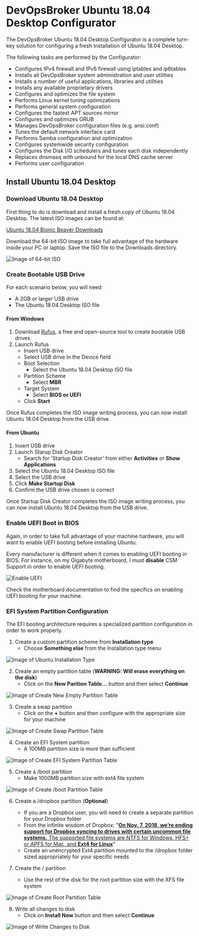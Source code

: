 # DevOpsBroker Ubuntu 18.04 Desktop Configurator

The DevOpsBroker Ubuntu 18.04 Desktop Configurator is a complete turn-key solution for configuring a fresh installation of Ubuntu 18.04 Desktop.

The following tasks are performed by the Configurator:

- Configures IPv4 firewall and IPv6 firewall using iptables and ip6tables
- Installs all DevOpsBroker system administration and user utilities
- Installs a number of useful applications, libraries and utilities
- Installs any available proprietary drivers
- Configures and optimizes the file system
- Performs Linux kernel tuning optimizations
- Performs general system configuration
- Configures the fastest APT sources mirror
- Configures and optimizes GRUB
- Manages DevOpsBroker configuration files (e.g. ansi.conf)
- Tunes the default network interface card
- Performs Samba configuration and optimization
- Configures systemwide security configuration
- Configures the Disk I/O schedulers and tunes each disk independently
- Replaces dnsmasq with unbound for the local DNS cache server
- Performs user configuration

## Install Ubuntu 18.04 Desktop

### Download Ubuntu 18.04 Desktop

First thing to do is download and install a fresh copy of Ubuntu 18.04 Desktop. The latest ISO images can be found at:

[Ubuntu 18.04 Bionic Beaver Downloads](http://releases.ubuntu.com/18.04/)

Download the 64-bit ISO image to take full advantage of the hardware inside your PC or laptop. Save the ISO file to the Downloads directory.

![Image of 64-bit ISO](ubuntu-bionic-desktop-amd64-iso.png)

### Create Bootable USB Drive

For each scenario below, you will need:
- A 2GB or larger USB drive
- The Ubuntu 18.04 Desktop ISO file

#### From Windows

1. Download [Rufus](https://rufus.akeo.ie/), a free and open-source tool to create bootable USB drives
2. Launch Rufus
   * Insert USB drive
   * Select USB drive in the Device field
   * Boot Selection
     - Select the Ubuntu 18.04 Desktop ISO file
   * Partition Scheme
     - Select **MBR**
   * Target System
     - Select **BIOS or UEFI**
   * Click **Start**

Once Rufus completes the ISO image writing process, you can now install Ubuntu 18.04 Desktop from the USB drive.

#### From Ubuntu

1. Insert USB drive
2. Launch Starup Disk Creator
   * Search for 'Startup Disk Creator' from either **Activities** or **Show Applications**
3. Select the Ubuntu 18.04 Desktop ISO file
4. Select the USB drive
5. Click **Make Startup Disk**
6. Confirm the USB drive chosen is correct

Once Startup Disk Creator completes the ISO image writing process, you can now install Ubuntu 18.04 Desktop from the USB drive.

### Enable UEFI Boot in BIOS

Again, in order to take full advantage of your machine hardware, you will want to enable UEFI booting before installing Ubuntu.

Every manufacturer is different when it comes to enabling UEFI booting in BIOS. For instance, on my Gigabyte motherboard, I must **disable** CSM Support in order to enable UEFI booting.

![Enable UEFI](bios-disable-csm.png)

Check the motherboard documentation to find the specifics on enabling UEFI booting for your machine.

### EFI System Partition Configuration

The EFI booting architecture requires a specialized partition configuration in order to work properly.

1. Create a custom partition scheme from **Installation type**
   * Choose **Something else** from the Installation type menu

![Image of Ubuntu Installation Type](ubuntu-desktop-installation-type.png)

2. Create an empty partition table (**WARNING: Will erase everything on the disk**)
   * Click on the **New Parition Table...** button and then select **Continue**

![Image of Create New Empty Partition Table](create-empty-partition-table.png)

3. Create a swap partition
   * Click on the **+** button and then configure with the appropriate size for your machine

![Image of Create Swap Partition Table](create-swap-partition.png)

4. Create an EFI System partition
   * A 100MB partition size is more than sufficient

![Image of Create EFI System Partition Table](create-efi-system-partition.png)

5. Create a /boot partition
   * Make 1000MB partition size with ext4 file system

![Image of Create /boot Partition Table](create-boot-partition.png)

6. Create a /dropbox partition (**Optional**)
   * If you are a Dropbox user, you will need to create a separate partition for your Dropbox folder
   * From the infinite wisdom of Dropbox: "[**On Nov. 7, 2018, we’re ending support for Dropbox syncing to drives with certain uncommon file systems.** The supported file systems are NTFS for Windows, HFS+ or APFS for Mac, and **Ext4 for Linux**](https://www.dropboxforum.com/t5/Syncing-and-uploads/Dropbox-client-warns-me-that-it-ll-stop-syncing-in-Nov-why/m-p/290065/highlight/true#M42255)"
   * Create an unencrypted Ext4 partition mounted to the /dropbox folder sized appropriately for your specific needs


7. Create the / partition
   * Use the rest of the disk for the root partition size with the XFS file system

![Image of Create Root Partition Table](create-root-partition.png)

8. Write all changes to disk
   * Click on **Install Now** button and then select **Continue**

![Image of Write Changes to Disk](write-changes-to-disk.png)
